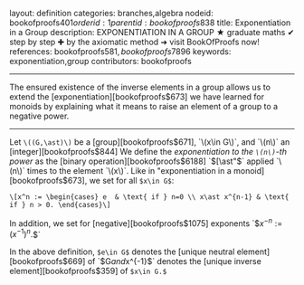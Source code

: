 layout: definition
categories: branches,algebra
nodeid: bookofproofs$401
orderid: 1
parentid: bookofproofs$838
title: Exponentiation in a Group
description: EXPONENTIATION IN A GROUP &#9733; graduate maths &#10004; step by step &#10010; by the axiomatic method &#10140; visit BookOfProofs now!
references: bookofproofs$581,bookofproofs$7896
keywords: exponentiation,group
contributors: bookofproofs

---
The ensured existence of the inverse elements in a group allows us to extend the [exponentiation][bookofproofs$673] we have learned for monoids by explaining what it means to raise an element of a group to a negative power.

---

Let `\((G,\ast)\)` be a [group][bookofproofs$671], `\(x\in G\)`, and `\(n\)` an [integer][bookofproofs$844] We define the *exponentiation to the `\(n\)`-th power* as the [binary operation][bookofproofs$6188] `$[\ast"$` applied `\(n\)` times to the element `\(x\)`. Like in "exponentiation in a monoid][bookofproofs$673], we set for all `$x\in G$`:

`\[x^n :=
\begin{cases}
e  & \text{ if } n=0 \\
x\ast x^{n-1} & \text{ if } n > 0.
\end{cases}\]`

In addition, we set for [negative][bookofproofs$1075] exponents
`$$x^{-n}:=(x^{-1})^n.$$`

In the above definition, `$e\in G$` denotes the [unique neutral element][bookofproofs$669] of `$G$` and `$x^{-1}$` denotes the [unique inverse element][bookofproofs$359] of `$x\in G.$`
